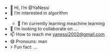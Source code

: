 - 👋 Hi, I’m @YaNessi
- 👀 I’m interested in algorithm
- - 🌱 I’m currently learning meachine learning
- 💞️ I’m looking to collaborate on ...
- 📫 How to reach me yanessi2002@gmail.com
- 😄 Pronouns: man
- ⚡ Fun fact: ...

<!---
YaNessi/YaNessi is a ✨ special ✨ repository because its `README.md` (this file) appears on your GitHub profile.
You can click the Preview link to take a look at your changes.
--->
